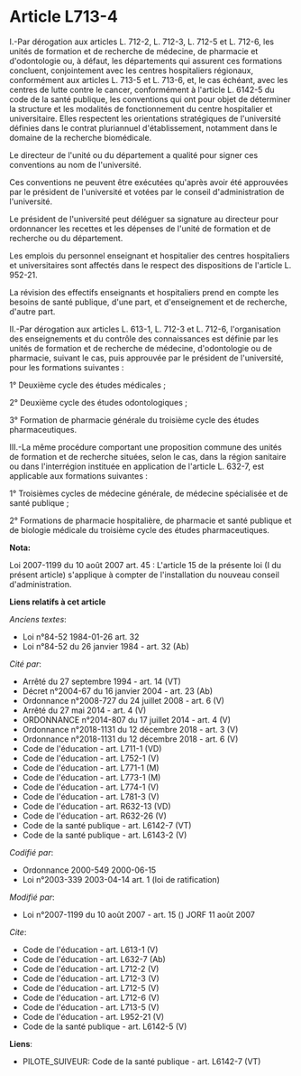 # Article L713-4

I.-Par dérogation aux articles L. 712-2, L. 712-3, L. 712-5 et L. 712-6, les unités de formation et de recherche de médecine,
de pharmacie et d'odontologie ou, à défaut, les départements qui assurent ces formations concluent, conjointement avec les
centres hospitaliers régionaux, conformément aux articles L. 713-5 et L. 713-6, et, le cas échéant, avec les centres de lutte
contre le cancer, conformément à l'article L. 6142-5 du code de la santé publique, les conventions qui ont pour objet de
déterminer la structure et les modalités de fonctionnement du centre hospitalier et universitaire. Elles respectent les
orientations stratégiques de l'université définies dans le contrat pluriannuel d'établissement, notamment dans le domaine de
la recherche biomédicale. 

Le directeur de l'unité ou du département a qualité pour signer ces conventions au nom de l'université. 

Ces conventions ne peuvent être exécutées qu'après avoir été approuvées par le président de l'université et votées par le
conseil d'administration de l'université. 

Le président de l'université peut déléguer sa signature au directeur pour ordonnancer les recettes et les dépenses de l'unité
de formation et de recherche ou du département. 

Les emplois du personnel enseignant et hospitalier des centres hospitaliers et universitaires sont affectés dans le respect
des dispositions de l'article L. 952-21. 

La révision des effectifs enseignants et hospitaliers prend en compte les besoins de santé publique, d'une part, et
d'enseignement et de recherche, d'autre part. 

II.-Par dérogation aux articles L. 613-1, 
L. 712-3 et L. 712-6, l'organisation des enseignements et du contrôle des connaissances est définie par les unités de
formation et de recherche de médecine, d'odontologie ou de pharmacie, suivant le cas, puis approuvée par le président de
l'université, pour les formations suivantes : 

1° Deuxième cycle des études médicales ; 

2° Deuxième cycle des études odontologiques ; 

3° Formation de pharmacie générale du troisième cycle des études pharmaceutiques. 

III.-La même procédure comportant une proposition commune des unités de formation et de recherche situées, selon le cas, dans
la région sanitaire ou dans l'interrégion instituée en application de l'article L. 632-7, est applicable aux formations
suivantes : 

1° Troisièmes cycles de médecine générale, de médecine spécialisée et de santé publique ; 

2° Formations de pharmacie hospitalière, de pharmacie et santé publique et de biologie médicale du troisième cycle des études
pharmaceutiques.

**Nota:**

Loi 2007-1199 du 10 août 2007 art. 45 : L'article 15 de la présente loi (I du présent article) s'applique à compter de
l'installation du nouveau conseil d'administration.

**Liens relatifs à cet article**

_Anciens textes_:

  - Loi n°84-52 1984-01-26 art. 32
  - Loi n°84-52 du 26 janvier 1984 - art. 32 (Ab)

_Cité par_:

  - Arrêté du 27 septembre 1994 - art. 14 (VT)
  - Décret n°2004-67 du 16 janvier 2004 - art. 23 (Ab)
  - Ordonnance n°2008-727 du 24 juillet 2008 - art. 6 (V)
  - Arrêté du 27 mai 2014 - art. 4 (V)
  - ORDONNANCE n°2014-807 du 17 juillet 2014 - art. 4 (V)
  - Ordonnance n°2018-1131 du 12 décembre 2018 - art. 3 (V)
  - Ordonnance n°2018-1131 du 12 décembre 2018 - art. 6 (V)
  - Code de l'éducation - art. L711-1 (VD)
  - Code de l'éducation - art. L752-1 (V)
  - Code de l'éducation - art. L771-1 (M)
  - Code de l'éducation - art. L773-1 (M)
  - Code de l'éducation - art. L774-1 (V)
  - Code de l'éducation - art. L781-3 (V)
  - Code de l'éducation - art. R632-13 (VD)
  - Code de l'éducation - art. R632-26 (V)
  - Code de la santé publique - art. L6142-7 (VT)
  - Code de la santé publique - art. L6143-2 (V)

_Codifié par_:

  - Ordonnance 2000-549 2000-06-15
  - Loi n°2003-339 2003-04-14 art. 1 (loi de ratification)

_Modifié par_:

  - Loi n°2007-1199 du 10 août 2007 - art. 15 () JORF 11 août 2007

_Cite_:

  - Code de l'éducation - art. L613-1 (V)
  - Code de l'éducation - art. L632-7 (Ab)
  - Code de l'éducation - art. L712-2 (V)
  - Code de l'éducation - art. L712-3 (V)
  - Code de l'éducation - art. L712-5 (V)
  - Code de l'éducation - art. L712-6 (V)
  - Code de l'éducation - art. L713-5 (V)
  - Code de l'éducation - art. L952-21 (V)
  - Code de la santé publique - art. L6142-5 (V)

**Liens**:

  - PILOTE_SUIVEUR: Code de la santé publique - art. L6142-7 (VT)
